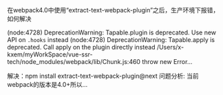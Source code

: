 在webpack4.0中使用“extract-text-webpack-plugin”之后，生产环境下报错，如何解决

 (node:4728) DeprecationWarning: Tapable.plugin is deprecated. Use new API on `.hooks` instead
(node:4728) DeprecationWarning: Tapable.apply is deprecated. Call apply on the plugin directly instead
/Users/x-kxem/myWorkSpace/vue-ssr-tech/node_modules/webpack/lib/Chunk.js:460
throw new Error...

解决：npm install extract-text-webpack-plugin@next 
问题分析: 当前webpack的版本是4.0+所以...